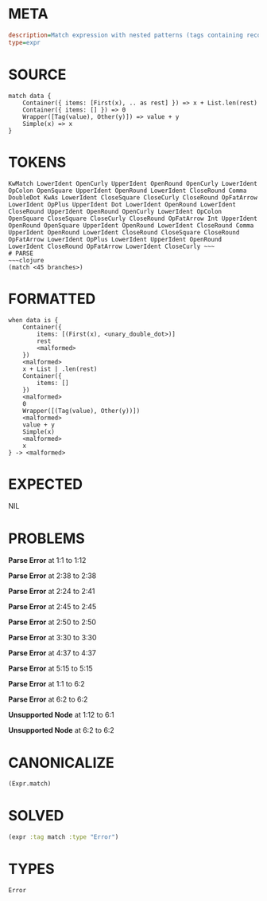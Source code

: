 # META
~~~ini
description=Match expression with nested patterns (tags containing records, lists with tags)
type=expr
~~~
# SOURCE
~~~roc
match data {
    Container({ items: [First(x), .. as rest] }) => x + List.len(rest)
    Container({ items: [] }) => 0
    Wrapper([Tag(value), Other(y)]) => value + y
    Simple(x) => x
}
~~~
# TOKENS
~~~text
KwMatch LowerIdent OpenCurly UpperIdent OpenRound OpenCurly LowerIdent OpColon OpenSquare UpperIdent OpenRound LowerIdent CloseRound Comma DoubleDot KwAs LowerIdent CloseSquare CloseCurly CloseRound OpFatArrow LowerIdent OpPlus UpperIdent Dot LowerIdent OpenRound LowerIdent CloseRound UpperIdent OpenRound OpenCurly LowerIdent OpColon OpenSquare CloseSquare CloseCurly CloseRound OpFatArrow Int UpperIdent OpenRound OpenSquare UpperIdent OpenRound LowerIdent CloseRound Comma UpperIdent OpenRound LowerIdent CloseRound CloseSquare CloseRound OpFatArrow LowerIdent OpPlus LowerIdent UpperIdent OpenRound LowerIdent CloseRound OpFatArrow LowerIdent CloseCurly ~~~
# PARSE
~~~clojure
(match <45 branches>)
~~~
# FORMATTED
~~~roc
when data is {
	Container({
		items: [(First(x), <unary_double_dot>)]
		rest
		<malformed>
	})
	<malformed>
	x + List | .len(rest)
	Container({
		items: []
	})
	<malformed>
	0
	Wrapper([(Tag(value), Other(y))])
	<malformed>
	value + y
	Simple(x)
	<malformed>
	x
} -> <malformed>
~~~
# EXPECTED
NIL
# PROBLEMS
**Parse Error**
at 1:1 to 1:12

**Parse Error**
at 2:38 to 2:38

**Parse Error**
at 2:24 to 2:41

**Parse Error**
at 2:45 to 2:45

**Parse Error**
at 2:50 to 2:50

**Parse Error**
at 3:30 to 3:30

**Parse Error**
at 4:37 to 4:37

**Parse Error**
at 5:15 to 5:15

**Parse Error**
at 1:1 to 6:2

**Parse Error**
at 6:2 to 6:2

**Unsupported Node**
at 1:12 to 6:1

**Unsupported Node**
at 6:2 to 6:2

# CANONICALIZE
~~~clojure
(Expr.match)
~~~
# SOLVED
~~~clojure
(expr :tag match :type "Error")
~~~
# TYPES
~~~roc
Error
~~~
